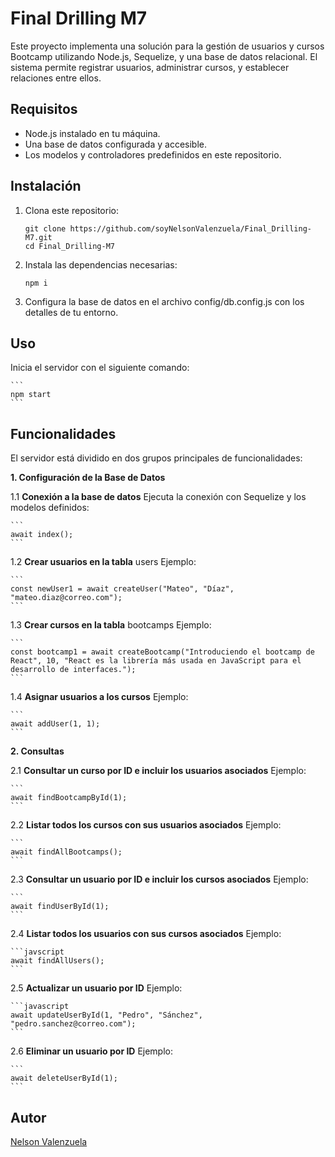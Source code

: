 # Final Drilling M7

Este proyecto implementa una solución para la gestión de usuarios y cursos Bootcamp utilizando Node.js, Sequelize, y una base de datos relacional. El sistema permite registrar usuarios, administrar cursos, y establecer relaciones entre ellos.

## Requisitos

- Node.js instalado en tu máquina.
- Una base de datos configurada y accesible.
- Los modelos y controladores predefinidos en este repositorio.

## Instalación

1. Clona este repositorio:

   ```
   git clone https://github.com/soyNelsonValenzuela/Final_Drilling-M7.git
   cd Final_Drilling-M7
   ```

2.	Instala las dependencias necesarias:

    ```
    npm i
    ```

3.	Configura la base de datos en el archivo config/db.config.js con los detalles de tu entorno.

## Uso

Inicia el servidor con el siguiente comando:

    ```
    npm start
    ```

## Funcionalidades

El servidor está dividido en dos grupos principales de funcionalidades:

**1. Configuración de la Base de Datos**

1.1 **Conexión a la base de datos**
Ejecuta la conexión con Sequelize y los modelos definidos:

    ```
    await index();
    ```

1.2 **Crear usuarios en la tabla** users
Ejemplo:

    ```
    const newUser1 = await createUser("Mateo", "Díaz", "mateo.diaz@correo.com");
    ```

1.3 **Crear cursos en la tabla** bootcamps
Ejemplo:

    ```
    const bootcamp1 = await createBootcamp("Introduciendo el bootcamp de React", 10, "React es la librería más usada en JavaScript para el desarrollo de interfaces.");
    ```

1.4 **Asignar usuarios a los cursos**
Ejemplo:

    ```
    await addUser(1, 1);
    ```

**2. Consultas**

2.1 **Consultar un curso por ID e incluir los usuarios asociados**
Ejemplo:

    ```
    await findBootcampById(1);
    ```

2.2 **Listar todos los cursos con sus usuarios asociados**
Ejemplo:

    ```
    await findAllBootcamps();
    ```

2.3 **Consultar un usuario por ID e incluir los cursos asociados**
Ejemplo:

    ```
    await findUserById(1);
    ```

2.4 **Listar todos los usuarios con sus cursos asociados**
Ejemplo:

    ```javscript
    await findAllUsers();
    ```

2.5 **Actualizar un usuario por ID**
Ejemplo:

    ```javascript
    await updateUserById(1, "Pedro", "Sánchez", "pedro.sanchez@correo.com");
    ```

2.6 **Eliminar un usuario por ID**
Ejemplo:

    ```
    await deleteUserById(1);
    ```
## Autor

[Nelson Valenzuela](https://www.linkedin.com/in/nelsonvalenzuelagomez/)
